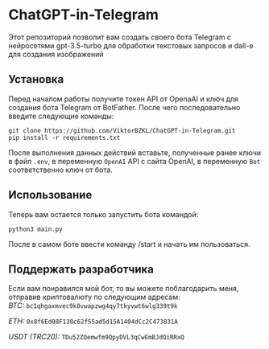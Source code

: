 # ChatGPT-in-Telegram
Этот репозиторий позволит вам создать своего бота Telegram с нейросетями gpt-3.5-turbo для обработки текстовых запросов и dall-e для создания изображений   

## Установка
Перед началом работы получите токен API от OpenaAI и ключ для создания бота Telegram от BotFather. После чего последовательно введите следующие команды:
```commandline
git clone https://github.com/ViktorBZKL/ChatGPT-in-Telegram.git
pip install -r requirements.txt
```
После выполнения данных действий вставьте, полученные ранее ключи в файл `.env`, в переменную `OpenAI` API с сайта OpenAI, в переменную `Bot` соответственно ключ от бота.

## Использование 
Теперь вам остается только запустить бота командой:
```commandline
python3 main.py
```
После в самом боте ввести команду /start и начать им пользоваться.

## Поддержать разработчика
Если вам понравился мой бот, то вы можете поблагодарить меня, отправив криптовалюту по следующим адресам:  
*BTC:* 
`bc1qhgaxmvec9k8vwapzwg4qy7tkyvwt6wlg339t9k`

*ETH:* 
`0x8f6Ed08F130c62f55ad5d15A1404dCc2C473831A`

*USDT (TRC20):*
`TDu52ZQemwfm9QpyDVL3qCwEmBJdQiRRxQ`
